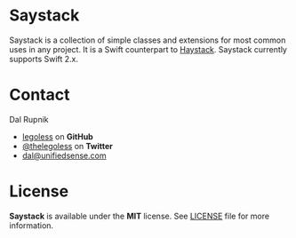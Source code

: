 # Saystack

Saystack is a collection of simple classes and extensions for most common uses in any project. It is a Swift counterpart to [Haystack](https://github.com/legoless/Haystack). Saystack currently supports Swift 2.x.


Contact
======

Dal Rupnik

- [legoless](https://github.com/legoless) on **GitHub**
- [@thelegoless](https://twitter.com/thelegoless) on **Twitter**
- [dal@unifiedsense.com](mailto:dal@unifiedsense.com)

License
======

**Saystack** is available under the **MIT** license. See [LICENSE](https://github.com/Legoless/Saystack/blob/master/LICENSE) file for more information.
